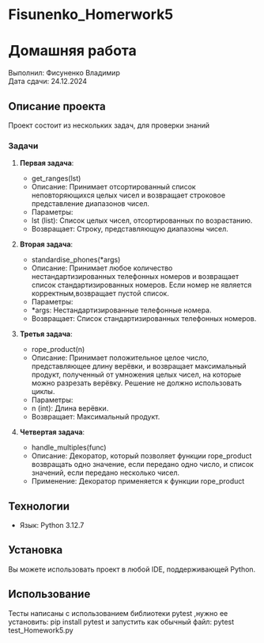 # Fisunenko_Homerwork5
# Домашняя работа

Выполнил: Фисуненко Владимир  
Дата сдачи: 24.12.2024

## Описание проекта

Проект состоит из нескольких задач, для проверки знаний

### Задачи

1. **Первая задача**: 
   - get_ranges(lst)
   - Описание: Принимает отсортированный список неповторяющихся целых чисел и возвращает строковое представление диапазонов чисел.
   - Параметры:
   - lst (list): Список целых чисел, отсортированных по возрастанию.
   - Возвращает: Строку, представляющую диапазоны чисел.

2. **Вторая задача**:
   - standardise_phones(*args)
   - Описание: Принимает любое количество нестандартизированных телефонных номеров и возвращает список стандартизированных номеров. Если номер не является корректным,возвращает пустой список.
   - Параметры:
   - *args: Нестандартизированные телефонные номера.
   - Возвращает: Список стандартизированных телефонных номеров.
3. **Третья задача**:
   - rope_product(n)
   - Описание: Принимает положительное целое число, представляющее длину верёвки, и возвращает максимальный продукт, полученный от умножения целых чисел, на которые можно разрезать верёвку. Решение не должно использовать циклы.
   - Параметры:
   - n (int): Длина верёвки.
   - Возвращает: Максимальный продукт.
4. **Четвертая задача**:
   - handle_multiples(func)
   - Описание: Декоратор, который позволяет функции rope_product возвращать одно значение, если передано одно число, и список значений, если передано несколько чисел.
   - Применение: Декоратор применяется к функции rope_product

## Технологии

- Язык: Python 3.12.7

## Установка

Вы можете использовать проект в любой IDE, поддерживающей Python.

## Использование

Тесты  написаны с использованием библиотеки pytest ,нужно ее установить: pip install pytest и запустить как обычный файл: pytest test_Homework5.py